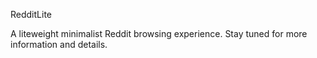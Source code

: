RedditLite

A liteweight minimalist Reddit browsing experience.  Stay tuned for more information and details.